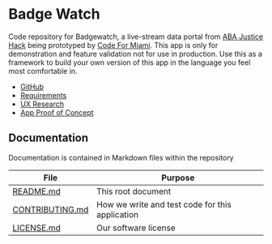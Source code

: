 # Badge Watch

Code repository for Badgewatch, a live-stream data portal from
[ABA Justice Hack](https://www.abajusticehack.org/badgewatchg) being prototyped by [Code For Miami](https://www.codeformiami.com). This app is only for demonstration and feature validation not for use in production. Use this as a framework to build your own version of this app in the language you feel most comfortable in.

* [GitHub](https://github.com/HiGregory/BadgeWatchPrototype)
* [Requirements](https://docs.google.com/document/d/1I1_FcCZHoDbR5MEixw9z3RtooUgugUlc1HcrHhcW_Tk/edit?usp=sharing)
* [UX Research](https://docs.google.com/document/d/1I1_FcCZHoDbR5MEixw9z3RtooUgugUlc1HcrHhcW_Tk/edit?usp=sharing)
* [App Proof of Concept](badgewatch.higregory.com)

## Documentation

Documentation is contained in Markdown files within the repository

| File          | Purpose |
| ------------- | -----------|
| [README.md](README.md) | This root document |
| [CONTRIBUTING.md](CONTRIBUTING.md) | How we write and test code for this application |
| [LICENSE.md](LICENSE.md) | Our software license |
